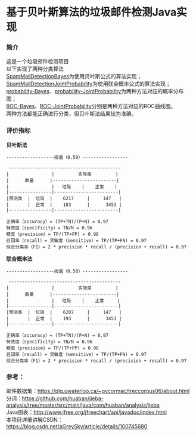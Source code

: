 # 基于贝叶斯算法的垃圾邮件检测Java实现
### 简介
这是一个垃圾邮件检测项目  
以下实现了两种分类算法  
[SpamMailDetectionBayes](src/main/java/SpamMailDetectionBayes.java)为使用贝叶斯公式的算法实现；
[SpamMailDetectionJointProbability](src/main/java/SpamMailDetectionJointProbability.java)为使用联合概率公式的算法实现；  
[probability-Bayes](probability-Bayes.jpg)、[probability-JointProbability](probability-JointProbability.jpg)为两种方法对应的概率分布图；  
[ROC-Bayes](ROC-Bayes.jpg)、[ROC-JointProbability](ROC-JointProbability.jpg)分别是两种方法对应的ROC曲线图。  
两种方法都能正确进行分类，但贝叶斯法结果较为准确。 
### 评价指标

**贝叶斯法**

```
------------------阈值（0.50）-----------------

 ------------------------------------------ 
|                |         实际类         |
|      数量      |------------------------|
|                |   垃圾    |    正常    |
|----------------|------------------------|
|预测类  |  垃圾  |    6217     |     147   |
|       |  正常  |    183      |      3453 |
|----------------|------------------------|

正确率（accuracy）= (TP+TN)/(P+N) = 0.97
特效度（specificity）= TN/N = 0.96
精度（precision）= TP/(TP+FP) = 0.98
召回率（recall）= 灵敏度（sensitive）= TP/(TP+FN) = 0.97
综合分类率（F1）= 2 * precision * recall / (precision + recall) = 0.97
```

**联合概率法**

```
------------------阈值（0.50）-----------------

 ------------------------------------------ 
|                |         实际类         |
|      数量      |------------------------|
|                |   垃圾    |    正常     |
|----------------|------------------------|
|预测类  |  垃圾  |    6207     |     147   |
|       |  正常  |    193      |      3453 |
|----------------|------------------------|

正确率（accuracy）= (TP+TN)/(P+N) = 0.97
特效度（specificity）= TN/N = 0.96
精度（precision）= TP/(TP+FP) = 0.98
召回率（recall）= 灵敏度（sensitive）= TP/(TP+FN) = 0.97
综合分类率（F1）= 2 * precision * recall / (precision + recall) = 0.97
```
### 参考：
邮件数据集：https://plg.uwaterloo.ca/~gvcormac/treccorpus06/about.html  
分词：https://github.com/huaban/jieba-analysis/tree/master/src/main/java/com/huaban/analysis/jieba  
Java图表：http://www.jfree.org/jfreechart/api/javadoc/index.html  
本项目详细讲解CSDN：https://blog.csdn.net/aGreySky/article/details/100745680  
